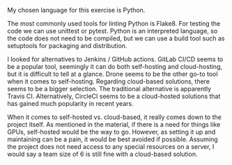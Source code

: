 My chosen language for this exercise is Python.

The most commonly used tools for linting Python is Flake8. For testing the code we can use unittest or pytest. Python is an interpreted language, so the code does not need to be compiled, but we can use a build tool such as setuptools for packaging and distribution.

I looked for alternatives to Jenkins / GitHub actions. GitLab CI/CD seems to be a popular tool, seemingly it can do both self-hosting and cloud-hosting, but it is difficult to tell at a glance. Drone seems to be the other go-to tool when it comes to self-hosting. Regarding cloud-based solutions, there seems to be a bigger selection. The traditional alternative is apparently Travis CI. Alternatively, CircleCI seems to be a cloud-hosted solutions that has gained much popularity in recent years.

When it comes to self-hosted vs. cloud-based, it really comes down to the project itself. As mentioned in the material, if there is a need for things like GPUs, self-hosted would be the way to go. However, as setting it up and maintaining can be a pain, it would be best avoided if possible. Assuming the project does not need access to any special resources on a server, I would say a team size of 6 is still fine with a cloud-based solution.
